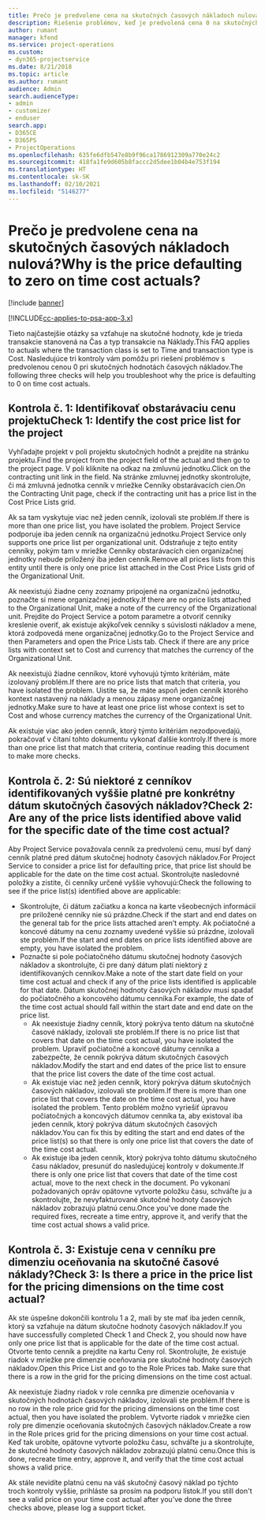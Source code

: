 ```yaml
---
title: Prečo je predvolene cena na skutočných časových nákladoch nulová?
description: Riešenie problémov, keď je predvolená cena 0 na skutočných časových nákladoch.
author: rumant
manager: kfend
ms.service: project-operations
ms.custom:
- dyn365-projectservice
ms.date: 8/21/2018
ms.topic: article
ms.author: rumant
audience: Admin
search.audienceType:
- admin
- customizer
- enduser
search.app:
- D365CE
- D365PS
- ProjectOperations
ms.openlocfilehash: 635fe6dfb547e8b9f96ca1786912309a770e24c2
ms.sourcegitcommit: 418fa1fe9d605b8faccc2d5dee1b04b4e753f194
ms.translationtype: HT
ms.contentlocale: sk-SK
ms.lasthandoff: 02/10/2021
ms.locfileid: "5146277"
---
```

# <a name="why-is-the-price-defaulting-to-zero-on-time-cost-actuals"></a><span data-ttu-id="937b7-103">Prečo je predvolene cena na skutočných časových nákladoch nulová?</span><span class="sxs-lookup"><span data-stu-id="937b7-103">Why is the price defaulting to zero on time cost actuals?</span></span>

[!include [banner](../includes/psa-now-project-operations.md)]

[!INCLUDE[cc-applies-to-psa-app-3.x](../includes/cc-applies-to-psa-app-3x.md)]

<span data-ttu-id="937b7-104">Tieto najčastejšie otázky sa vzťahuje na skutočné hodnoty, kde je trieda transakcie stanovená na Čas a typ transakcie na Náklady.</span><span class="sxs-lookup"><span data-stu-id="937b7-104">This FAQ applies to actuals where the transaction class is set to Time and transaction type is Cost.</span></span> <span data-ttu-id="937b7-105">Nasledujúce tri kontroly vám pomôžu pri riešení problémov s predvolenou cenou 0 pri skutočných hodnotách časových nákladov.</span><span class="sxs-lookup"><span data-stu-id="937b7-105">The following three checks will help you troubleshoot why the price is defaulting to 0 on time cost actuals.</span></span>
 
## <a name="check-1-identify-the-cost-price-list-for-the-project"></a><span data-ttu-id="937b7-106">Kontrola č. 1: Identifikovať obstarávaciu cenu projektu</span><span class="sxs-lookup"><span data-stu-id="937b7-106">Check 1: Identify the cost price list for the project</span></span>

<span data-ttu-id="937b7-107">Vyhľadajte projekt v poli projektu skutočných hodnôt a prejdite na stránku projektu.</span><span class="sxs-lookup"><span data-stu-id="937b7-107">Find the project from the project field of the actual and then go to the project page.</span></span> <span data-ttu-id="937b7-108">V poli kliknite na odkaz na zmluvnú jednotku.</span><span class="sxs-lookup"><span data-stu-id="937b7-108">Click on the contracting unit link in the field.</span></span> <span data-ttu-id="937b7-109">Na stránke zmluvnej jednotky skontrolujte, či má zmluvná jednotka cenník v mriežke Cenníky obstarávacích cien.</span><span class="sxs-lookup"><span data-stu-id="937b7-109">On the Contracting Unit page, check if the contracting unit has a price list in the Cost Price Lists grid.</span></span>

<span data-ttu-id="937b7-110">Ak sa tam vyskytuje viac než jeden cenník, izolovali ste problém.</span><span class="sxs-lookup"><span data-stu-id="937b7-110">If there is more than one price list, you have isolated the problem.</span></span> <span data-ttu-id="937b7-111">Project Service podporuje iba jeden cenník na organizačnú jednotku.</span><span class="sxs-lookup"><span data-stu-id="937b7-111">Project Service only supports one price list per organizational unit.</span></span> <span data-ttu-id="937b7-112">Odstraňuje z tejto entity cenníky, pokým tam v mriežke Cenníky obstarávacích cien organizačnej jednotky nebude priložený iba jeden cenník.</span><span class="sxs-lookup"><span data-stu-id="937b7-112">Remove all prices lists from this entity until there is only one price list attached in the Cost Price Lists grid of the Organizational Unit.</span></span>

<span data-ttu-id="937b7-113">Ak neexistujú žiadne ceny zoznamy pripojené na organizačnú jednotku, poznačte si mene organizačnej jednotky.</span><span class="sxs-lookup"><span data-stu-id="937b7-113">If there are no price lists attached to the Organizational Unit, make a note of the currency of the Organizational unit.</span></span> <span data-ttu-id="937b7-114">Prejdite do Project Service a potom parametre a otvoriť cenníky kreslenie overiť, ak existuje akýkoľvek cenníky s súvislosti nákladov a mene, ktorá zodpovedá mene organizačnej jednotky.</span><span class="sxs-lookup"><span data-stu-id="937b7-114">Go to the Project Service and then Parameters and open the Price Lists tab. Check if there are any price lists with context set to Cost and currency that matches the currency of the Organizational Unit.</span></span>
 
<span data-ttu-id="937b7-115">Ak neexistujú žiadne cenníkov, ktoré vyhovujú týmto kritériám, máte izolovaný problém.</span><span class="sxs-lookup"><span data-stu-id="937b7-115">If there are no price lists that match that criteria, you have isolated the problem.</span></span> <span data-ttu-id="937b7-116">Uistite sa, že máte aspoň jeden cenník ktorého kontext nastavený na náklady a menou zápasy mene organizačnej jednotky.</span><span class="sxs-lookup"><span data-stu-id="937b7-116">Make sure to have at least one price list whose context is set to Cost and whose currency matches the currency of the Organizational Unit.</span></span>

<span data-ttu-id="937b7-117">Ak existuje viac ako jeden cenník, ktorý týmto kritériám nezodpovedajú, pokračovať v čítaní tohto dokumentu vykonať ďalšie kontroly.</span><span class="sxs-lookup"><span data-stu-id="937b7-117">If there is more than one price list that match that criteria, continue reading this document to make more checks.</span></span>

## <a name="check-2-are-any-of-the-price-lists-identified-above-valid-for-the-specific-date-of-the-time-cost-actual"></a><span data-ttu-id="937b7-118">Kontrola č. 2: Sú niektoré z cenníkov identifikovaných vyššie platné pre konkrétny dátum skutočných časových nákladov?</span><span class="sxs-lookup"><span data-stu-id="937b7-118">Check 2: Are any of the price lists identified above valid for the specific date of the time cost actual?</span></span>

<span data-ttu-id="937b7-119">Aby Project Service považovala cenník za predvolenú cenu, musí byť daný cenník platné pred dátum skutočnej hodnoty časových nákladov.</span><span class="sxs-lookup"><span data-stu-id="937b7-119">For Project Service to consider a price list for defaulting price, that price list should be applicable for the date on the time cost actual.</span></span> <span data-ttu-id="937b7-120">Skontrolujte nasledovné položky a zistite, či cenníky určené vyššie vyhovujú:</span><span class="sxs-lookup"><span data-stu-id="937b7-120">Check the following to see if the price list(s) identified above are applicable:</span></span>

- <span data-ttu-id="937b7-121">Skontrolujte, či dátum začiatku a konca na karte všeobecných informácií pre priložené cenníky nie sú prázdne.</span><span class="sxs-lookup"><span data-stu-id="937b7-121">Check if the start and end dates on the general tab for the price lists attached aren’t empty.</span></span> <span data-ttu-id="937b7-122">Ak počiatočné a koncové dátumy na cenu zoznamy uvedené vyššie sú prázdne, izolovali ste problém.</span><span class="sxs-lookup"><span data-stu-id="937b7-122">If the start and end dates on price lists identified above are empty, you have isolated the problem.</span></span> 
- <span data-ttu-id="937b7-123">Poznačte si pole počiatočného dátumu skutočnej hodnoty časových nákladov a skontrolujte, či pre daný dátum platí niektorý z identifikovaných cenníkov.</span><span class="sxs-lookup"><span data-stu-id="937b7-123">Make a note of the start date field on your time cost actual and check if any of the price lists identified is applicable for that date.</span></span> <span data-ttu-id="937b7-124">Dátum skutočnej hodnoty časových nákladov musí spadať do počiatočného a koncového dátumu cenníka.</span><span class="sxs-lookup"><span data-stu-id="937b7-124">For example, the date of the time cost actual should fall within the start date and end date on the price list.</span></span> 
    - <span data-ttu-id="937b7-125">Ak neexistuje žiadny cenník, ktorý pokrýva tento dátum na skutočné časové náklady, izolovali ste problém.</span><span class="sxs-lookup"><span data-stu-id="937b7-125">If there is no price list that covers that date on the time cost actual, you have isolated the problem.</span></span> <span data-ttu-id="937b7-126">Upraviť počiatočné a koncové dátumy cenníka a zabezpečte, že cenník pokrýva dátum skutočných časových nákladov.</span><span class="sxs-lookup"><span data-stu-id="937b7-126">Modify the start and end dates of the price list to ensure that the price list covers the date of the time cost actual.</span></span> 
    - <span data-ttu-id="937b7-127">Ak existuje viac než jeden cenník, ktorý pokrýva dátum skutočných časových nákladov, izolovali ste problém.</span><span class="sxs-lookup"><span data-stu-id="937b7-127">If there is more than one price list that covers the date on the time cost actual, you have isolated the problem.</span></span> <span data-ttu-id="937b7-128">Tento problém možno vyriešiť úpravou počiatočných a koncových dátumov cenníka ta, aby existoval iba jeden cenník, ktorý pokrýva dátum skutočných časových nákladov.</span><span class="sxs-lookup"><span data-stu-id="937b7-128">You can fix this by editing the start and end dates of the price list(s) so that there is only one price list that covers the date of the time cost actual.</span></span> 
    - <span data-ttu-id="937b7-129">Ak existuje iba jeden cenník, ktorý pokrýva tohto dátumu skutočného času nákladov, presunúť do nasledujúcej kontroly v dokumente.</span><span class="sxs-lookup"><span data-stu-id="937b7-129">If there is only one price list that covers that date of the time cost actual, move to the next check in the document.</span></span>
<span data-ttu-id="937b7-130">Po vykonaní požadovaných opráv opätovne vytvorte položku času, schváľte ju a skontrolujte, že nevyfakturované skutočné hodnoty časových nákladov zobrazujú platnú cenu.</span><span class="sxs-lookup"><span data-stu-id="937b7-130">Once you’ve done made the required fixes, recreate a time entry, approve it, and verify that the time cost actual shows a valid price.</span></span>

## <a name="check-3-is-there-a-price-in-the-price-list-for-the-pricing-dimensions-on-the-time-cost-actual"></a><span data-ttu-id="937b7-131">Kontrola č. 3: Existuje cena v cenníku pre dimenziu oceňovania na skutočné časové náklady?</span><span class="sxs-lookup"><span data-stu-id="937b7-131">Check 3: Is there a price in the price list for the pricing dimensions on the time cost actual?</span></span>

<span data-ttu-id="937b7-132">Ak ste úspešne dokončili kontrolu 1 a 2, mali by ste mať iba jeden cenník, ktorý sa vzťahuje na dátum skutočne hodnoty časových nákladov.</span><span class="sxs-lookup"><span data-stu-id="937b7-132">If you have successfully completed Check 1 and Check 2, you should now have only one price list that is applicable for the date of the time cost actual.</span></span> <span data-ttu-id="937b7-133">Otvorte tento cenník a prejdite na kartu Ceny rol. Skontrolujte, že existuje riadok v mriežke pre dimenzie oceňovania pre skutočné hodnoty časových nákladov.</span><span class="sxs-lookup"><span data-stu-id="937b7-133">Open this Price List and go to the Role Prices tab. Make sure that there is a row in the grid for the pricing dimensions on the time cost actual.</span></span>

<span data-ttu-id="937b7-134">Ak neexistuje žiadny riadok v role cenníka pre dimenzie oceňovania v skutočných hodnotách časových nákladov, izolovali ste problém.</span><span class="sxs-lookup"><span data-stu-id="937b7-134">If there is no row in the role price grid for the pricing dimensions on the time cost actual, then you have isolated the problem.</span></span> <span data-ttu-id="937b7-135">Vytvorte riadok v mriežke cien roly pre dimenzie oceňovania skutočných časových nákladov.</span><span class="sxs-lookup"><span data-stu-id="937b7-135">Create a row in the Role prices grid for the pricing dimensions on your time cost actual.</span></span> <span data-ttu-id="937b7-136">Keď tak urobíte, opätovne vytvorte položku času, schváľte ju a skontrolujte, že skutočné hodnoty časových nákladov zobrazujú platnú cenu.</span><span class="sxs-lookup"><span data-stu-id="937b7-136">Once this is done, recreate time entry, approve it, and verify that the time cost actual shows a valid price.</span></span>
 
<span data-ttu-id="937b7-137">Ak stále nevidíte platnú cenu na váš skutočný časový náklad po týchto troch kontroly vyššie, prihláste sa prosím na podporu lístok.</span><span class="sxs-lookup"><span data-stu-id="937b7-137">If you still don't see a valid price on your time cost actual after you’ve done the three checks above, please log a support ticket.</span></span>



